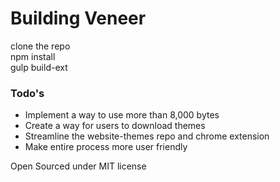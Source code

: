 # Building Veneer
clone the repo  
npm install  
gulp build-ext  

### Todo's
 - Implement a way to use more than 8,000 bytes
 - Create a way for users to download themes
 - Streamline the website-themes repo and chrome extension 
 - Make entire process more user friendly

Open Sourced under MIT license
